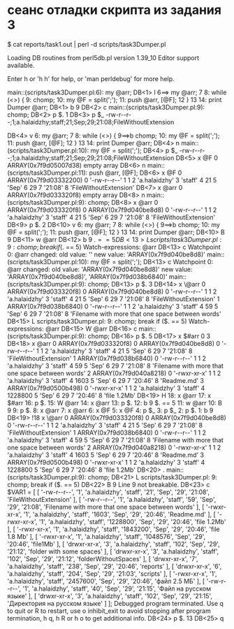 # сеанс отладки скрипта из задания 3
$ cat reports/task1.out | perl -d scripts/task3Dumper.pl

Loading DB routines from perl5db.pl version 1.39_10
Editor support available.

Enter h or 'h h' for help, or 'man perldebug' for more help.

main::(scripts/task3Dumper.pl:6): my @arr;
  DB<1> l
6==>  my @arr;
7
8:  while (<>) {
9:    chomp;
10:   my @F = split(';');
11:   push @arr, [@F];
12  }
13
14: print Dumper \@arr;
  DB<1> b 9
  DB<2> c
main::(scripts/task3Dumper.pl:9):   chomp;
  DB<2> p $.
1
  DB<3> p $_
-rw-r--r--;1;a.halaidzhy;staff;21;Sep;29;21:08;FileWithoutExtension

  DB<4> v
6:  my @arr;
7
8:  while (<>) {
9==>b   chomp;
10:   my @F = split(';');
11:   push @arr, [@F];
12  }
13
14: print Dumper \@arr;
  DB<4> n
main::(scripts/task3Dumper.pl:10):    my @F = split(';');
  DB<4> p $_
-rw-r--r--;1;a.halaidzhy;staff;21;Sep;29;21:08;FileWithoutExtension
  DB<5> x \@F
0  ARRAY(0x7f9d05007d38)
     empty array
  DB<6> n
main::(scripts/task3Dumper.pl:11):    push @arr, [@F];
  DB<6> x \@F
0  ARRAY(0x7f9d03332200)
   0  '-rw-r--r--'
   1  1
   2  'a.halaidzhy'
   3  'staff'
   4  21
   5  'Sep'
   6  29
   7  '21:08'
   8  'FileWithoutExtension'
  DB<7> x \@arr
0  ARRAY(0x7f9d033320f8)
     empty array
  DB<8> n
main::(scripts/task3Dumper.pl:9):   chomp;
  DB<8> x \@arr
0  ARRAY(0x7f9d033320f8)
   0  ARRAY(0x7f9d040be8d8)
      0  '-rw-r--r--'
      1  1
      2  'a.halaidzhy'
      3  'staff'
      4  21
      5  'Sep'
      6  29
      7  '21:08'
      8  'FileWithoutExtension'
  DB<9> p $.
2
  DB<10> v
6:  my @arr;
7
8:  while (<>) {
9==>b   chomp;
10:   my @F = split(';');
11:   push @arr, [@F];
12  }
13
14: print Dumper \@arr;
  DB<10> B 9
  DB<11> w @arr
  DB<12> b 9 $. == 5
  DB<13> L
scripts/task3Dumper.pl:
 9:   chomp;
    break if ($. == 5)
Watch-expressions:
 @arr
  DB<13> c
Watchpoint 0: @arr changed:
    old value:  ''
    new value:  'ARRAY(0x7f9d040be8d8)'
main::(scripts/task3Dumper.pl:10):    my @F = split(';');
  DB<13> c
Watchpoint 0: @arr changed:
    old value:  'ARRAY(0x7f9d040be8d8)'
    new value:  'ARRAY(0x7f9d040be8d8)', 'ARRAY(0x7f9d038b6840)'
main::(scripts/task3Dumper.pl:9):   chomp;
  DB<13> p $.
3
  DB<14> x \@arr
0  ARRAY(0x7f9d033320f8)
   0  ARRAY(0x7f9d040be8d8)
      0  '-rw-r--r--'
      1  1
      2  'a.halaidzhy'
      3  'staff'
      4  21
      5  'Sep'
      6  29
      7  '21:08'
      8  'FileWithoutExtension'
   1  ARRAY(0x7f9d038b6840)
      0  '-rw-r--r--'
      1  1
      2  'a.halaidzhy'
      3  'staff'
      4  59
      5  'Sep'
      6  29
      7  '21:08'
      8  'Filename with    more that      one space between    words'
  DB<15> L
scripts/task3Dumper.pl:
 9:   chomp;
    break if ($. == 5)
Watch-expressions:
 @arr
  DB<15> W @arr
  DB<16> c
main::(scripts/task3Dumper.pl:9):   chomp;
  DB<16> p $.
5
  DB<17> x $#arr
0  3
  DB<18> x \@arr
0  ARRAY(0x7f9d033320f8)
   0  ARRAY(0x7f9d040be8d8)
      0  '-rw-r--r--'
      1  1
      2  'a.halaidzhy'
      3  'staff'
      4  21
      5  'Sep'
      6  29
      7  '21:08'
      8  'FileWithoutExtension'
   1  ARRAY(0x7f9d038b6840)
      0  '-rw-r--r--'
      1  1
      2  'a.halaidzhy'
      3  'staff'
      4  59
      5  'Sep'
      6  29
      7  '21:08'
      8  'Filename with    more that      one space between    words'
   2  ARRAY(0x7f9d040a8218)
      0  '-rwxr-xr-x'
      1  1
      2  'a.halaidzhy'
      3  'staff'
      4  1603
      5  'Sep'
      6  29
      7  '20:46'
      8  'Readme.md'
   3  ARRAY(0x7f9d0500b498)
      0  '-rwxr-xr-x'
      1  1
      2  'a.halaidzhy'
      3  'staff'
      4  1228800
      5  'Sep'
      6  29
      7  '20:46'
      8  'file 1.2Mb'
  DB<19> H
18: x \@arr
17: x $#arr
16: p $.
15: W @arr
14: x \@arr
13: p $.
12: b 9 $. == 5
11: w @arr
10: B 9
9: p $.
8: x \@arr
7: x \@arr
6: x \@F
5: x \@F
4: p $_
3: p $_
2: p $.
1: b 9
  DB<19> !18
x \@arr
0  ARRAY(0x7f9d033320f8)
   0  ARRAY(0x7f9d040be8d8)
      0  '-rw-r--r--'
      1  1
      2  'a.halaidzhy'
      3  'staff'
      4  21
      5  'Sep'
      6  29
      7  '21:08'
      8  'FileWithoutExtension'
   1  ARRAY(0x7f9d038b6840)
      0  '-rw-r--r--'
      1  1
      2  'a.halaidzhy'
      3  'staff'
      4  59
      5  'Sep'
      6  29
      7  '21:08'
      8  'Filename with    more that      one space between    words'
   2  ARRAY(0x7f9d040a8218)
      0  '-rwxr-xr-x'
      1  1
      2  'a.halaidzhy'
      3  'staff'
      4  1603
      5  'Sep'
      6  29
      7  '20:46'
      8  'Readme.md'
   3  ARRAY(0x7f9d0500b498)
      0  '-rwxr-xr-x'
      1  1
      2  'a.halaidzhy'
      3  'staff'
      4  1228800
      5  'Sep'
      6  29
      7  '20:46'
      8  'file 1.2Mb'
  DB<20> .
main::(scripts/task3Dumper.pl:9):   chomp;
  DB<21> L
scripts/task3Dumper.pl:
 9:   chomp;
    break if ($. == 5)
  DB<22> B 9
Line 9 not breakable.
  DB<23> c
$VAR1 = [
          [
            '-rw-r--r--',
            '1',
            'a.halaidzhy',
            'staff',
            '21',
            'Sep',
            '29',
            '21:08',
            'FileWithoutExtension'
          ],
          [
            '-rw-r--r--',
            '1',
            'a.halaidzhy',
            'staff',
            '59',
            'Sep',
            '29',
            '21:08',
            'Filename with    more that      one space between    words'
          ],
          [
            '-rwxr-xr-x',
            '1',
            'a.halaidzhy',
            'staff',
            '1603',
            'Sep',
            '29',
            '20:46',
            'Readme.md'
          ],
          [
            '-rwxr-xr-x',
            '1',
            'a.halaidzhy',
            'staff',
            '1228800',
            'Sep',
            '29',
            '20:46',
            'file 1.2Mb'
          ],
          [
            '-rwxr-xr-x',
            '1',
            'a.halaidzhy',
            'staff',
            '1843200',
            'Sep',
            '29',
            '20:46',
            'file 1.8 Mb'
          ],
          [
            '-rwxr-xr-x',
            '1',
            'a.halaidzhy',
            'staff',
            '1048576',
            'Sep',
            '29',
            '20:46',
            'file1Mb'
          ],
          [
            'drwxr-xr-x',
            '3',
            'a.halaidzhy',
            'staff',
            '102',
            'Sep',
            '29',
            '21:12',
            'folder with some spaces'
          ],
          [
            'drwxr-xr-x',
            '3',
            'a.halaidzhy',
            'staff',
            '102',
            'Sep',
            '29',
            '21:12',
            'folderWithoutSpaces'
          ],
          [
            'drwxr-xr-x',
            '7',
            'a.halaidzhy',
            'staff',
            '238',
            'Sep',
            '29',
            '20:46',
            'reports'
          ],
          [
            'drwxr-xr-x',
            '6',
            'a.halaidzhy',
            'staff',
            '204',
            'Sep',
            '29',
            '21:03',
            'scripts'
          ],
          [
            '-rwxr-xr-x',
            '1',
            'a.halaidzhy',
            'staff',
            '2457600',
            'Sep',
            '29',
            '20:46',
            'файл 2.5 МБ'
          ],
          [
            '-rw-r--r--',
            '1',
            'a.halaidzhy',
            'staff',
            '40',
            'Sep',
            '29',
            '21:15',
            'Файл на русском языке'
          ],
          [
            'drwxr-xr-x',
            '3',
            'a.halaidzhy',
            'staff',
            '102',
            'Sep',
            '29',
            '21:15',
            'Директория на русском языке'
          ]
        ];
Debugged program terminated.  Use q to quit or R to restart,
use o inhibit_exit to avoid stopping after program termination,
h q, h R or h o to get additional info.
  DB<24> p $.
13
  DB<25> q
